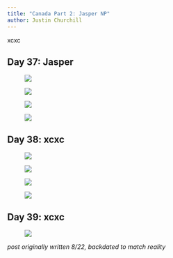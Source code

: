 ```yaml
---
title: "Canada Part 2: Jasper NP"
author: Justin Churchill
---
```

xcxc

## Day 37: Jasper
<!-- Drive to Jasper (athabasca) -->

<!-- View from visitor center of glaciers -->
<figure>
    <img src="https://lh3.googleusercontent.com/pw/AL9nZEUAXpkcLNuawNlW5sIliCEnNvwM5gutFCkhPalctUNUgpXo93yN0dx4xRkE8tFkA7mIAt_GgQKSphTjW0k3fMhFKYN5uvHPf_itkBmT4et4NJXtIKKk7_d1dKZeTKP0soeUv2mylVEx_InwAvW1n2xh3Q=w1862-h1396-no?authuser=0">
    <figcaption></figcaption>
</figure>

<!-- Glacier retreating sign 1992 -->
<figure>
    <img src="https://lh3.googleusercontent.com/pw/AL9nZEVJRdw7pypoqw0Zw3K42jcrO-p-oPfdgXl9B_JfNDjDX6MMMLUxqv-hUG-Oylqm9rU18kT7MZ7kvXBsDZ5SuSAXKTo1-6-BIZdzrV-YC7bw8LJ3trTm-Zkfj2U1Tm8pXjJAeETY5I3RGqErKCYA5J0tzA=w1048-h1396-no?authuser=0">
    <figcaption></figcaption>
</figure>

<!-- hair cut $10 sign in Jasper -->
<figure>
    <img src="https://lh3.googleusercontent.com/pw/AL9nZEX58FTAbEq2_UoFjkriD5m4ETyi7sOGRJRIKnlOPUf5h1irI1yil0RUSvJmyuoBXWGuWMpST5J7DZ0C9sG_IbPc524t7JQwcINgw_fm2TRSMPxxmpkvxtRbiFW3MzS4r80L23GOIVHDWUXZifIytSlAKA=w1048-h1396-no?authuser=0">
    <figcaption></figcaption>
</figure>

<!-- new campground in jasper at sunset -->
<figure>
    <img src="https://lh3.googleusercontent.com/pw/AL9nZEX6B4ZOed389xZkEOVKQjjzOZ5O7GUAIHBBW_Du34njedok0kUeE5LDnNeAGg7X7I6Q8yC4sNp0yBF5evvaxFEsJIHdRah4FuaWb0vq6UG2iRssjb6UEeW61dMzCZmMw0fa1c7xUUGkxM7QbacLIZKdrQ=w1862-h1396-no?authuser=0">
    <figcaption></figcaption>
</figure>

## Day 38: xcxc
<!-- Jasper + Whistler Trail -->

<!-- on the way up to Whistlers -->
<figure>
    <img src="https://lh3.googleusercontent.com/pw/AL9nZEX3dbTIHAE9lAOpObSSRAAhsxi4D9UezwWQTetxK5jMDX5j9UDoSqkn8fEMcCV7QYhl0u3X-ydyN60zSu_zB_y7o5a0U5-arTOsQk9C_Z0UsrdK3n3qnPXqW1UCjtLtfkeYTnqCP9XGJQGWCUidYruhqQ=w1862-h1396-no?authuser=0">
    <figcaption></figcaption>
</figure>

<!-- at the peak of whistlers -->
<figure>
    <img src="https://lh3.googleusercontent.com/pw/AL9nZEUjzR2z-OXzXxTxwN7zvYzyEyI2WdL1JzHTgHTEKfnTMXMVWO9AHT7goejWimVl4oCfSs1LREslGNfCwnHGTp83QLcsBTfdwm_iCcNscq5mxN7pqnZPm8XalUBm3WwHrZNzq4IJG5Yiv6gE80cCBAqoyQ=w1860-h1396-no?authuser=0">
    <figcaption></figcaption>
</figure>

<!-- looking down on jasper from whistler peak -->
<figure>
    <img src="https://lh3.googleusercontent.com/pw/AL9nZEVvwKEP_DtKj3TG6S4pb950vmfCY2utRItbRQAPKXbxaGEJwDvL9PanIM-1d8i6mA432NTe65MosWv2PGyoS8sPm6Ni6QUQvOkiv_LtWcVFA6Dym6tpebOSXVcl0a0T4qEwF7-O6ssQQh9p8AFDzuK15w=w1862-h1396-no?authuser=0">
    <figcaption></figcaption>
</figure>

<!-- in the gondola on the ride down -->
<figure>
    <img src="https://lh3.googleusercontent.com/pw/AL9nZEXckBp_ZGNFzxH-tp9YibHavqFWCyklJpgPbsXWNulARVIWbXcHo8_pEwcUFTU42eQVvImeIeqC9DD_htUsHxeZxkyuYCowpPJETsAHqLrhT4d88NWmQY39TDr67ChCKaaZ37dYi0mOzzLjLoGTB5_-tQ=w1048-h1396-no?authuser=0">
    <figcaption></figcaption>
</figure>


## Day 39: xcxc
<!-- drive to Glacier -->

<!-- on the road to glacier when it's rainy -->
<figure>
    <img src="https://lh3.googleusercontent.com/pw/AL9nZEXfu2nHprZgqWKpWBpzeLlmItmguVk1nkUmiv0gy9O3JXIey2n2DmVScPVElTbpFd3lt7YtL3IG_nVnBe_aS50NiGRFHbXZYnPih75g4iwoKpptGUdkbxzFPAETCOVTkwWmmWlAxsmg50w92KUgeaOeQg=w1862-h1396-no?authuser=0">
    <figcaption></figcaption>
</figure>


_post originally written 8/22, backdated to match reality_

